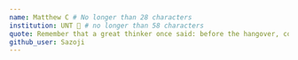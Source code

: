 ```yaml
---
name: Matthew C # No longer than 28 characters
institution: UNT 🚩 # no longer than 58 characters
quote: Remember that a great thinker once said: before the hangover, comes the screaming. # no longer than 100 characters, avoid using quotes(") to guarantee the format remains the same.
github_user: Sazoji
---
```

